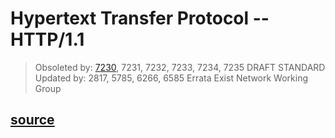 # Hypertext Transfer Protocol -- HTTP/1.1

> Obsoleted by: [7230](RFC7230.md), 7231, 7232, 7233, 7234, 7235          DRAFT STANDARD
> Updated by: 2817, 5785, 6266, 6585                          Errata Exist
> Network Working Group

## [source](https://www.rfc-editor.org/rfc/rfc2616)
